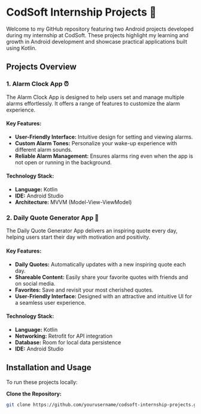 # CodSoft Internship Projects 🚀

Welcome to my GitHub repository featuring two Android projects developed during my internship at CodSoft. These projects highlight my learning and growth in Android development and showcase practical applications built using Kotlin.

## Projects Overview

### 1. Alarm Clock App ⏰

The Alarm Clock App is designed to help users set and manage multiple alarms effortlessly. It offers a range of features to customize the alarm experience.

#### Key Features:

- **User-Friendly Interface:** Intuitive design for setting and viewing alarms.
- **Custom Alarm Tones:** Personalize your wake-up experience with different alarm sounds.
- **Reliable Alarm Management:** Ensures alarms ring even when the app is not open or running in the background.

#### Technology Stack:

- **Language:** Kotlin
- **IDE:** Android Studio
- **Architecture:** MVVM (Model-View-ViewModel)

### 2. Daily Quote Generator App 📱

The Daily Quote Generator App delivers an inspiring quote every day, helping users start their day with motivation and positivity.

#### Key Features:

- **Daily Quotes:** Automatically updates with a new inspiring quote each day.
- **Shareable Content:** Easily share your favorite quotes with friends and on social media.
- **Favorites:** Save and revisit your most cherished quotes.
- **User-Friendly Interface:** Designed with an attractive and intuitive UI for a seamless user experience.

#### Technology Stack:

- **Language:** Kotlin
- **Networking:** Retrofit for API integration
- **Database:** Room for local data persistence
- **IDE:** Android Studio

## Installation and Usage

To run these projects locally:

 **Clone the Repository:**
   ```bash
   git clone https://github.com/yourusername/codsoft-internship-projects.git